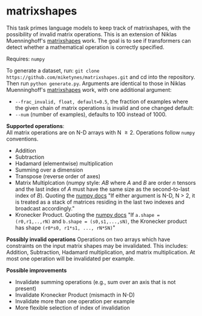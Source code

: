 # matrixshapes
This task primes language models to keep track of matrixshapes, with the possibility of invalid matrix operations. 
This is an extension of Niklas Muenninghoff's [matrixshapes]("https://github.com/Muennighoff/matrixshapes") work. 
The goal is to see if transformers can detect whether a mathematical operation is correctly specified. 

Requires: `numpy`

To generate a dataset, run: `git clone https://github.com/miketynes/matrixshapes.git`
and cd into the repository.
Then run `python generate.py`. Arguments are identical to those in Niklas Muenninghoff's 
[matrixshapes]("https://github.com/Muennighoff/matrixshapes") work, with one additional argument: 
* `--frac_invalid, float, default=0.5`, the fraction of examples where the given chain of matrix operations is invalid
and one changed default: 
* `--num` (number of examples), defaults to 100 instead of 1000.

**Supported operations**:   
All matrix operations are on N-D arrays with N $\geq 2$. Operations follow `numpy` conventions.
* Addition
* Subtraction
* Hadamard (elementwise) multiplication
* Summing over a dimension
* Transpose (reverse order of axes)
* Matrix Multiplcation (numpy style: $AB$ where $A$ and $B$ are order $n$ tensors and the last index of $A$ 
  must have the same size as the second-to-last index of $B$). 
  Quoting the [numpy docs](https://numpy.org/doc/stable/reference/generated/numpy.matmul.html) 
  "If either argument is N-D, N > 2, it is treated as a stack of matrices residing in the last two indexes and broadcast accordingly."
* Kronecker Product. Quoting the [numpy docs](https://numpy.org/doc/stable/reference/generated/numpy.kron.html)
  "If `a.shape = (r0,r1,..,rN)` and `b.shape = (s0,s1,...,sN)`, the Kronecker product has shape `(r0*s0, r1*s1, ..., rN*SN)`"

**Possibly invalid operations**
Operations on two arrays which have constraints on the input matrix shapes may be invalidated. 
This includes: Addition, Subtraction, Hadamard multiplication, and matrix multiplication.
At most one operation will be invalidated per example.

**Possible improvements**
* Invalidate summing operations (e.g., sum over an axis that is not present)
* Invalidate Kronecker Product (mismacth in N-D)
* Invalidate more than one operation per example
* More flexible selection of index of invalidation
